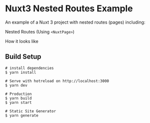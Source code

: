 # Nuxt3 Nested Routes Example

An example of a Nuxt 3 project with nested routes (pages) including:

Nested Routes (Using `<NuxtPage>`)

How it looks like

## Build Setup
```
# install dependencies
$ yarn install

# Serve with hotreload on http://localhost:3000
$ yarn dev

# Production
$ yarn build
$ yarn start

# Static Site Generator
$ yarn generate
```
